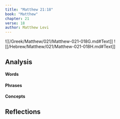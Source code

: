 ```yaml
---
title: "Matthew 21:18"
book: "Matthew"
chapter: 21
verse: 18
author: Matthew Levi
---
```

![[/Greek/Matthew/021/Matthew-021-018G.md#Text]]
![[/Hebrew/Matthew/021/Matthew-021-018H.md#Text]]

## Analysis

#### Words

#### Phrases

#### Concepts

## Reflections
